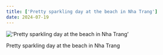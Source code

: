 ```yaml
---
title: ['Pretty sparkling day at the beach in Nha Trang']
date: 2024-07-19
---
```


![‘Pretty sparkling day at the beach in Nha Trang’](/240719_pretty-sparkling-day_0.jpg)

Pretty sparkling day at the beach in Nha Trang
